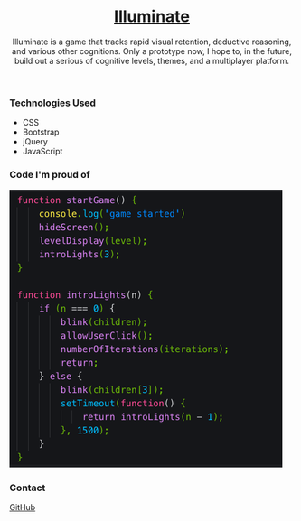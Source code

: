 <header>
<h1><a href='#'>Illuminate</a></h1>
<p>Illuminate is a game that tracks rapid visual retention, deductive reasoning, and various other cognitions. Only a prototype now, I hope to, in the future, build out a serious of cognitive levels, themes, and a multiplayer platform.</p>
</header>
<h3>Technologies Used</h3>
<ul>
<li>CSS</li>
<li>Bootstrap</li>
<li>jQuery</li>
<li>JavaScript</li>
</ul>
<h3>Code I'm proud of</h3>
<img src='images/happy_code.png'>
<h3>Contact</h3>
<a href='https://www.github.com/nzoLogic'>GitHub</a>
